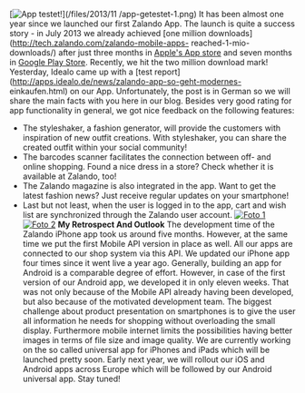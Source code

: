 [![App testet!](/files/2013/11/app-getestet-1-300x300.png)](/files/2013/11
/app-getestet-1.png) It has been almost one year since we launched our first
Zalando App. The launch is quite a success story - in July 2013 we already
achieved [one million downloads](http://tech.zalando.com/zalando-mobile-apps-
reached-1-mio-downloads/) after just three months in [Apple's App
store](https://itunes.apple.com/de/app/zalando-mobil/id585629514?mt=8) and
seven months in [Google Play
Store](https://play.google.com/store/apps/details?id=de.zalando.mobile).
Recently, we hit the two million download mark!  Yesterday, Idealo came up
with a [test report](http://apps.idealo.de/news/zalando-app-so-geht-modernes-
einkaufen.html) on our App. Unfortunately, the post is in German so we will
share the main facts with you here in our blog. Besides very good rating for
app functionality in general, we got nice feedback on the following features:

  * The styleshaker, a fashion generator, will provide the customers with inspiration of new outfit creations. With styleshaker, you can share the created outfit within your social community!
  * The barcodes scanner facilitates the connection between off- and online shopping. Found a nice dress in a store? Check whether it is available at Zalando, too!
  * The Zalando magazine is also integrated in the app. Want to get the latest fashion news? Just receive regular updates on your smartphone!
  * Last but not least, when the user is logged in to the app, cart and wish list are synchronized through the Zalando user account.
[![Foto 1](/files/2013/11/Foto-1-1-169x300.png)](/files/2013/11/Foto-1-1.png)
[![Foto 2](/files/2013/11/Foto-2-1-169x300.png)](/files/2013/11/Foto-2-1.png)
**My Retrospect And Outlook** The development time of the Zalando iPhone app
took us around five months. However, at the same time we put the first Mobile
API version in place as well. All our apps are connected to our shop system
via this API. We updated our iPhone app four times since it went live a year
ago. Generally, building an app for Android is a comparable degree of effort.
However, in case of the first version of our Android app, we developed it in
only eleven weeks. That was not only because of the Mobile API already having
been developed, but also because of the motivated development team. The
biggest challenge about product presentation on smartphones is to give the
user all information he needs for shopping without overloading the small
display. Furthermore mobile internet limits the possibilities having better
images in terms of file size and image quality. We are currently working on
the so called universal app for iPhones and iPads which will be launched
pretty soon. Early next year, we will rollout our iOS and Android apps across
Europe which will be followed by our Android universal app. Stay tuned!

